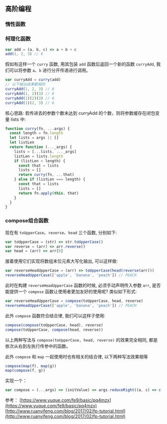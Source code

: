 ## 高阶编程 

### 惰性函数

### 柯理化函数

```js
var add = (a, b, c) => a + b + c
add(1, 2, 3) // 6
```
假如有这样一个 `curry` 函数, 用其包装 `add` 函数后返回一个新的函数 `curryAdd`, 我们可以将参数 `a`、`b` 进行分开传递进行调用。
```js
var curryAdd = curry(add)
// 以下输出结果都相同
curryAdd(1, 2, 3) // 6
curryAdd(1, 2)(3) // 6
curryAdd(1)(2)(3) // 6
curryAdd(1)(2, 3) // 6
```

核心思路: 若传进去的参数个数未达到 curryAdd 的个数，则将参数缓存在闭包变量 lists 中:

```js
function curry(fn, ...args) {
  const length = fn.length
  let lists = args || []
  let listLen
  return function (..._args) {
    lists = [...lists, ..._args]
    listLen = lists.length
    if (listLen < length) {
      const that = lists
      lists = []
      return curry(fn, ...that)
    } else if (listLen === length) {
      const that = lists
      lists = []
      return fn.apply(this, that)
    }
  }
}
```
### compose组合函数
现在有 `toUpperCase`、`reverse`、`head` 三个函数, 分别如下:
```js
var toUpperCase = (str) => str.toUpperCase()
var reverse = (arr) => arr.reverse()
var head = (arr) => arr[0]
```
接着使用它们实现将数组末位元素大写化输出, 可以这样做:
```js
var reverseHeadUpperCase = (arr) => toUpperCase(head(reverse(arr)))
reverseHeadUpperCase(['apple', 'banana', 'peach']) // PEACH
```

此时在构建 `reverseHeadUpperCase` 函数的时候, 必须手动声明传入参数 `arr`, 是否能提供一个 `compose` 函数让使用者更加友好的使用呢? 类似如下形式:

```js
var reverseHeadUpperCase = compose(toUpperCase, head, reverse)
reverseHeadUpperCase(['apple', 'banana', 'peach']) // PEACH
```
此外 `compose` 函数符合结合律, 我们可以这样子使用:

```js
compose(compose(toUpperCase, head), reverse)
compose(toUpperCase, compose(head, reverse))
```
以上两种写法与 `compose(toUpperCase, head, reverse)` 的效果完全相同, 都是依次从右到左执行传参中的函数。

此外 `compose` 和 `map` 一起使用时也有相关的结合律, 以下两种写法效果相等
```js
compose(map(f), map(g))
map(compose(f, g))
```

实现一个：

```js
var compose = (...args) => (initValue) => args.reduceRight((a, c) => c(a), initValue)
```
参考：
[https://www.yuque.com/fe9/basic/pq4mzx](https://www.yuque.com/fe9/basic/pq4mzx)
[http://www.ruanyifeng.com/blog/2017/02/fp-tutorial.html](http://www.ruanyifeng.com/blog/2017/02/fp-tutorial.html)